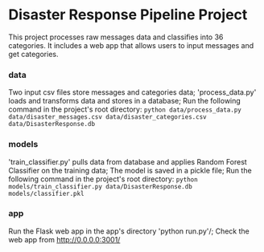 # Disaster Response Pipeline Project
This project processes raw messages data and classifies into 36 categories. It includes a web app that allows users to input messages and get categories. 

### data
Two input csv files store messages and categories data;
'process_data.py' loads and transforms data and stores in a database;
Run the following command in the project's root directory:
`python data/process_data.py data/disaster_messages.csv data/disaster_categories.csv data/DisasterResponse.db`

### models
'train_classifier.py' pulls data from database and applies Random Forest Classifier on the training data;
The model is saved in a pickle file; 
Run the following command in the project's root directory:
`python models/train_classifier.py data/DisasterResponse.db models/classifier.pkl`


### app
Run the Flask web app in the app's directory 'python run.py'/; 
Check the web app from http://0.0.0.0:3001/


